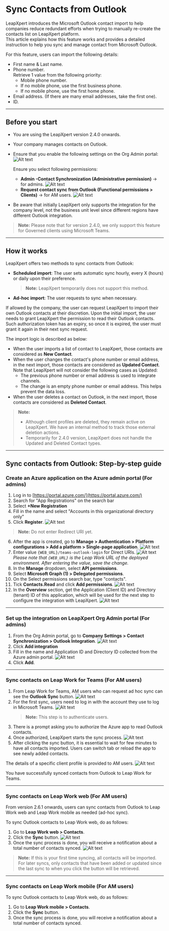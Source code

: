 # Sync Contacts from Outlook

LeapXpert introduces the Microsoft Outlook contact import to help companies reduce redundant efforts when trying
to manually re-create the contacts list on LeapXpert platform.  
This article explains how this feature works and provides a detailed instruction to help you sync and manage contact from Microsoft Outlook.  

For this feature, users can import the following details:
- First name & Last name.
- Phone number.  
  Retrieve 1 value from the following priority:
  - Mobile phone number.
  - If no mobile phone, use the first business phone.
  - If no mobile phone, use the first home phone.
- Email address. (If there are many email addresses, take the first one).
- ID.

---

## Before you start
- You are using the LeapXpert version 2.4.0 onwards.
- Your company manages contacts on Outlook.
- Ensure that you enable the following settings on the Org Admin portal: ![Alt text](photos/outlook1.png)

  Ensure you select following permissions:
  - **Admin -Contact Synchronization (Administrative permission)** -> for admins. ![Alt text](photos/outlook2.png)
  - **Request contact sync from Outlook (Functional permissions > Clients)** -> for AM users. ![Alt text](photos/outlook3.png)

- Be aware that initially LeapXpert only supports the integration for the company level, not the business unit level since different regions have different Outlook integration.
> **Note:** Please note that for version 2.4.0, we only support this feature for Governed clients using Microsoft Teams.

---

## How it works
LeapXpert offers two methods to sync contacts from Outlook:
- **Scheduled import**: The user sets automatic sync hourly, every X (hours) or daily upon their preference.  
  >**Note:** LeapXpert temporarily does not support this method.
- **Ad-hoc import**: The user requests to sync when necessary.  

If allowed by the company, the user can request LeapXpert to import their own Outlook contacts at their discretion. Upon the initial import, the user needs to grant LeapXpert the permission to read their Outlook contacts. Such authorization token has an expiry, so once it is expired, the user must grant it again in their next sync request.

The import logic is described as below: 
- When the user imports a list of contact to LeapXpert, those contacts are considered as **New Contact**.
- When the user changes the contact's phone number or email address, in the next import, those contacts are considered as **Updated Contact**.  
  Note that LeapXpert will not consider the following cases as Updated:
  - The previous phone number or email address is used to integrate channels.
  - The change is an empty phone number or email address. This helps prevent the data loss.
- When the user deletes a contact on Outlook, in the next import, those contacts are considered as **Deleted Contact**.  
>**Note:**
>- Although client profiles are deleted, they remain active on LeapXpert. We have an internal method to track those external deletion actions.
>- Temporarily for 2.4.0 version, LeapXpert does not handle the Updated and Deleted Contact types.

---

## Sync contacts from Outlook: Step-by-step guide
### Create an Azure application on the Azure admin portal (For admins)
1. Log in to [https://portal.azure.com/](https://portal.azure.com/)
2. Search for "App Registrations" on the search bar
3. Select **+New Registration**
4. Fill in the name and select "Accounts in this organizational directory only"
5. Click **Register**. ![Alt text](photos/outlook4.png) 

>**Note:** Do not enter Redirect URI yet.

6. After the app is created, go to **Manage > Authentication > Platform configurations > Add a platform > Single-page application**. ![Alt text](photos/outlook5.png)  
7. Enter value `{WEB_URL}/teams-outlook-login` for Direct URIs.  ![Alt text](photos/outlook6.png)  
   *Please note that `{WEB_URL}` is the Leap Work  URL of the deployed environment. After entering the value, save the change.*
8. In the **Manage** dropdown, select **API permissions**.
9. Select **Microsoft Graph (1) > Delegated permissions**.
10. On the Select permissions search bar, type "contacts".
11. Tick **Contacts.Read** and click **Add permissions**. ![Alt text](photos/outlook7.png)  
12. In the **Overview** section, get the Application (Client ID) and Directory (tenant) ID of this application, which will be used for the next step to configure the integration with LeapXpert. ![Alt text](photos/outlook8.png)  


---

### Set up the integration on LeapXpert Org Admin portal (For admins)
1. From the Org Admin portal, go to **Company Settings > Contact Synchronization > Outlook Integration**. ![Alt text](photos/outlook9.png)  
2. Click **Add integration**
3. Fill in the name and Application ID and Directory ID collected from the Azure admin portal. ![Alt text](photos/outlook10.png) 
4. Click **Add**.

---

### Sync contacts on Leap Work for Teams (For AM users)
1. From Leap Work for Teams, AM users who can request ad hoc sync can see the **Outlook Sync** button. ![Alt text](photos/outlook11.png) 
2. For the first sync, users need to log in with the account they use to log in Microsoft Teams. ![Alt text](photos/outlook12.png)  
   >**Note:** This step is to authenticate users.
3. There is a prompt asking you to authorize the Azure app to read Outlook contacts.
4. Once authorized, LeapXpert starts the sync process. ![Alt text](photos/outlook13.png)  
5. After clicking the sync button, it is essential to wait for few minutes to have all contacts imported. Users can switch tab or reload the app to see newly added contacts.

The details of a specific client profile is provided to AM users. ![Alt text](photos/outlook14.png)  

You have successfully synced contacts from Outlook to Leap Work for Teams.

---

### Sync contacts on Leap Work web (For AM users)
From version 2.6.1 onwards, users can sync contacts from Outlook to Leap Work web and Leap Work mobile as needed (ad-hoc sync).  

To sync Outlook contacts to Leap Work web, do as follows:
1. Go to **Leap Work web > Contacts**.
2. Click the **Sync** button. ![Alt text](photos/outlook15.png)  
3. Once the sync process is done, you will receive a notification about a total number of contacts synced. ![Alt text](photos/outlook16.png)  
>**Note:** If this is your first time syncing, all contacts will be imported. For later syncs, only contacts that have been added or updated since the last sync to when you click the button will be retrieved.

---

### Sync contacts on Leap Work mobile (For AM users)
To sync Outlook contacts to Leap Work web, do as follows:
1. Go to **Leap Work mobile > Contacts**.
2. Click the **Sync** button. 
3. Once the sync process is done, you will receive a notification about a total number of contacts synced.
